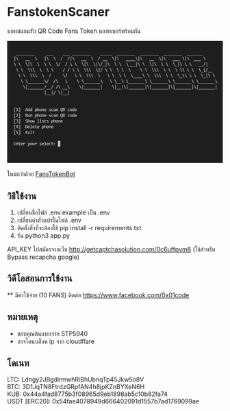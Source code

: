 # FanstokenScaner
บอทสแกนรับ QR Code Fans Token หลายเบอร์พร้อมกัน  


![home screenshot](https://raw.githubusercontent.com/0x01code/FanstokenScaner/main/screenshot/home.png)

ใหม่กว่าด้วย [FansTokenBot](https://github.com/0x01code/FansTokenBot)

## วิธีใช้งาน
1. เปลี่ยนชื่อไฟล์ .env.example เป็น .env
2. เปลี่ยนค่าตัวแปรในไฟล์ .env
3. ติดตั้งสิ่งที่จะต้องใช้ pip install -r requirements.txt
4. รัน python3 app.py

API_KEY ไปสมัครจากเว็บ http://getcaptchasolution.com/0c6uffpvm8 (ใช้สำหรับ Bypass recapcha google)

## วิดีโอสอนการใช้งาน
** มีค่าใช้จ่าย (10 FANS) ติดต่อ https://www.facebook.com/0x01code

## หมายเหตุ
- ขอบคุณต้นแบบจาก STP5940
- อาจโดนบล็อค ip จาก cloudflare

## โดเนท
LTC: Ldngy2JBgdirmwhRiBhUbnqTp45Jkw5o8V  
BTC: 3D1JqTN8FtrdzGRpfAN4h8jpKZnBYXeN6H  
KUB: 0x44a4fad8775b3f08965d9eb1898ab5c10b82fa74  
USDT [ERC20]: 0x54fae4078949d666402091d1557b7ad1769099ae  
